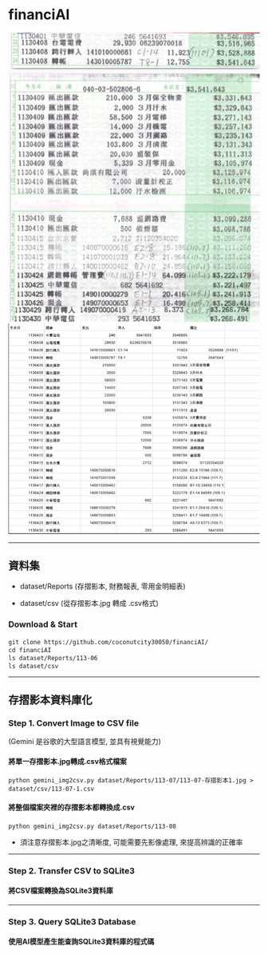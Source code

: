 # financiAI
<p>
<img src="https://github.com/coconutcity30050/financiAI/blob/main/assets/113-03-passbook.png?raw=true">
<img src="https://github.com/coconutcity30050/financiAI/blob/main/assets/113-04-csv.png?raw=true">
</p>

---
## 資料集

* dataset/Reports (存摺影本, 財務報表, 零用金明細表)<br>

* dataset/csv (從存摺影本.jpg 轉成 .csv格式)<br>

### Download & Start
```
git clone https://github.com/coconutcity30050/financiAI/
cd financiAI
ls dataset/Reports/113-06
ls dataset/csv
```

---
## 存摺影本資料庫化

### Step 1. Convert Image to CSV file
(Gemini 是谷歌的大型語言模型, 並具有視覺能力)<br>

#### 將單一存摺影本.jpg轉成.csv格式檔案<br>

`python gemini_img2csv.py dataset/Reports/113-07/113-07-存摺影本1.jpg > dataset/csv/113-07-1.csv`<br>

#### 將整個檔案夾裡的存摺影本都轉換成.csv
`python gemini_img2csv.py dataset/Reports/113-08`<br>

* 須注意存摺影本.jpg之清晰度, 可能需要先影像處理, 來提高辨識的正確率

---
### Step 2. Transfer CSV to SQLite3 
#### 將CSV檔案轉換為SQLite3資料庫<br>

---
### Step 3. Query SQLite3 Database
#### 使用AI模型產生能查詢SQLite3資料庫的程式碼
